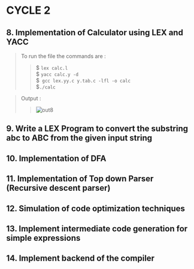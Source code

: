 # CYCLE 2

## 8. Implementation of Calculator using LEX and YACC

> To run the file the commands are :
>> \$ `lex calc.l` <br>
>> \$ `yacc calc.y -d` <br>
>> \$` gcc lex.yy.c y.tab.c -lfl -o calc` <br>
>> \$`./calc` 

> Output :
>> ![out8]() 


## 9. Write a LEX Program to convert the substring abc to ABC from the given input string
## 10. Implementation of DFA
## 11. Implementation of Top down Parser (Recursive descent parser)
## 12. Simulation of code optimization techniques
## 13. Implement intermediate code generation for simple expressions
## 14. Implement backend of the compiler
